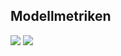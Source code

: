 ## Modellmetriken
![](https://asset.cml.dev/4a6b8f9b78f50f443e4727f5aae4ffeeea9e0572?cml=png)
![](https://asset.cml.dev/cb562e731385f364092c02ef6191d8b3d954ecc9?cml=png)

